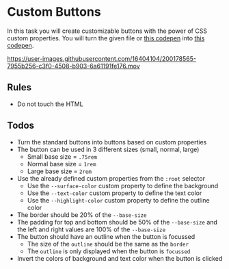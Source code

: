 # Custom Buttons

In this task you will create customizable buttons with the power of CSS custom properties. You will turn the given file or [this codepen](https://codepen.io/nicokoenig/pen/MWadLEE) into [this codepen](https://codepen.io/nicokoenig/full/BaoEQoK).

https://user-images.githubusercontent.com/16404104/200178565-7955b256-c3f0-4508-b903-6a61191fe176.mov

## Rules

- Do not touch the HTML

## Todos

- Turn the standard buttons into buttons based on custom properties
- The button can be used in 3 different sizes (small, normal, large)
  - Small base size = `.75rem`
  - Normal base size = `1rem`
  - Large base size = `2rem`
- Use the already defined custom properties from the `:root` selector
  - Use the `--surface-color` custom property to define the background
  - Use the `--text-color` custom property to define the text color
  - Use the `--highlight-color` custom property to define the outline color
- The border should be 20% of the `--base-size`
- The padding for top and bottom should be 50% of the `--base-size` and the left and right values are 100% of the `--base-size`
- The button should have an outline when the button is focussed
  - The size of the `outline` should be the same as the `border`
  - The `outline` is only displayed when the button is `focussed`
- Invert the colors of background and text color when the button is clicked
